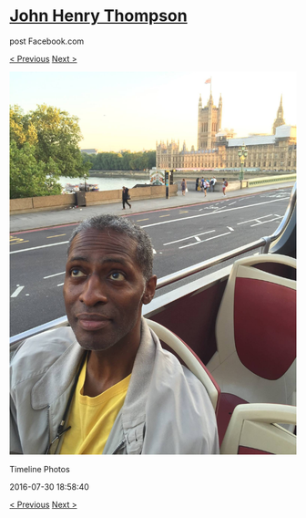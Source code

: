 # [John Henry Thompson](../README.md)
post Facebook.com

[< Previous](2016-07-31-2.md) [Next >](2016-07-30-3.md)

[![](../media/2016-07-30/Timeline-Photos.jpg)](../README.md)

Timeline Photos

2016-07-30 18:58:40

[< Previous](2016-07-31-2.md) [Next >](2016-07-30-3.md)